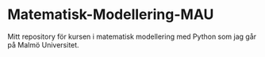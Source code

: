 # Matematisk-Modellering-MAU
Mitt repository för kursen i matematisk modellering med Python som jag går på Malmö Universitet.

